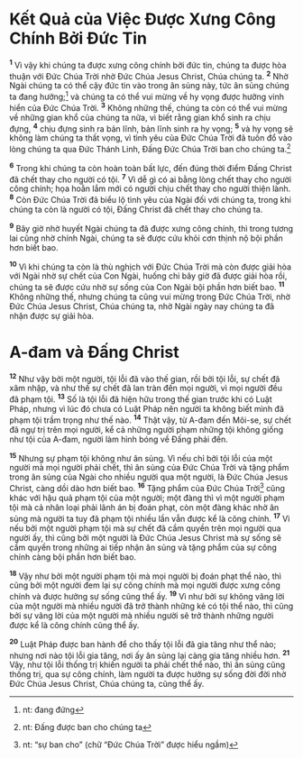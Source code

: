 # Kết Quả của Việc Được Xưng Công Chính Bởi Đức Tin
<sup><b>1</b></sup> Vì vậy khi chúng ta được xưng công chính bởi đức tin, chúng ta được hòa thuận với Đức Chúa Trời nhờ Đức Chúa Jesus Christ, Chúa chúng ta. <sup><b>2</b></sup> Nhờ Ngài chúng ta có thể cậy đức tin vào trong ân sủng này, tức ân sủng chúng ta đang hưởng;[^1-08cfbd2f-412d-41c1-b2f4-7606d7f84fe3] và chúng ta có thể vui mừng về hy vọng được hưởng vinh hiển của Đức Chúa Trời. <sup><b>3</b></sup> Không những thế, chúng ta còn có thể vui mừng về những gian khổ của chúng ta nữa, vì biết rằng gian khổ sinh ra chịu đựng, <sup><b>4</b></sup> chịu đựng sinh ra bản lĩnh, bản lĩnh sinh ra hy vọng; <sup><b>5</b></sup> và hy vọng sẽ không làm chúng ta thất vọng, vì tình yêu của Đức Chúa Trời đã tuôn đổ vào lòng chúng ta qua Đức Thánh Linh, Đấng Đức Chúa Trời ban cho chúng ta.[^2-08cfbd2f-412d-41c1-b2f4-7606d7f84fe3]

<sup><b>6</b></sup> Trong khi chúng ta còn hoàn toàn bất lực, đến đúng thời điểm Đấng Christ đã chết thay cho người có tội. <sup><b>7</b></sup> Vì dễ gì có ai bằng lòng chết thay cho người công chính; họa hoằn lắm mới có người chịu chết thay cho người thiện lành. <sup><b>8</b></sup> Còn Đức Chúa Trời đã biểu lộ tình yêu của Ngài đối với chúng ta, trong khi chúng ta còn là người có tội, Đấng Christ đã chết thay cho chúng ta.

<sup><b>9</b></sup> Bây giờ nhờ huyết Ngài chúng ta đã được xưng công chính, thì trong tương lai cũng nhờ chính Ngài, chúng ta sẽ được cứu khỏi cơn thịnh nộ bội phần hơn biết bao.

<sup><b>10</b></sup> Vì khi chúng ta còn là thù nghịch với Đức Chúa Trời mà còn được giải hòa với Ngài nhờ sự chết của Con Ngài, huống chi bây giờ đã được giải hòa rồi, chúng ta sẽ được cứu nhờ sự sống của Con Ngài bội phần hơn biết bao. <sup><b>11</b></sup> Không những thế, nhưng chúng ta cũng vui mừng trong Đức Chúa Trời, nhờ Đức Chúa Jesus Christ, Chúa chúng ta, nhờ Ngài ngày nay chúng ta đã nhận được sự giải hòa.

# A-đam và Đấng Christ
<sup><b>12</b></sup> Như vậy bởi một người, tội lỗi đã vào thế gian, rồi bởi tội lỗi, sự chết đã xâm nhập, và như thế sự chết đã lan tràn đến mọi người, vì mọi người đều đã phạm tội. <sup><b>13</b></sup> Số là tội lỗi đã hiện hữu trong thế gian trước khi có Luật Pháp, nhưng vì lúc đó chưa có Luật Pháp nên người ta không biết mình đã phạm tội trầm trọng như thế nào. <sup><b>14</b></sup> Thật vậy, từ A-đam đến Môi-se, sự chết đã ngự trị trên mọi người, kể cả những người phạm những tội không giống như tội của A-đam, người làm hình bóng về Đấng phải đến.

<sup><b>15</b></sup> Nhưng sự phạm tội không như ân sủng. Vì nếu chỉ bởi tội lỗi của một người mà mọi người phải chết, thì ân sủng của Đức Chúa Trời và tặng phẩm trong ân sủng của Ngài cho nhiều người qua một người, là Đức Chúa Jesus Christ, càng dồi dào hơn biết bao. <sup><b>16</b></sup> Tặng phẩm của Đức Chúa Trời[^3-08cfbd2f-412d-41c1-b2f4-7606d7f84fe3] cũng khác với hậu quả phạm tội của một người; một đàng thì vì một người phạm tội mà cả nhân loại phải lãnh án bị đoán phạt, còn một đàng khác nhờ ân sủng mà người ta tuy đã phạm tội nhiều lần vẫn được kể là công chính. <sup><b>17</b></sup> Vì nếu bởi một người phạm tội mà sự chết đã cầm quyền trên mọi người qua người ấy, thì cũng bởi một người là Đức Chúa Jesus Christ mà sự sống sẽ cầm quyền trong những ai tiếp nhận ân sủng và tặng phẩm của sự công chính càng bội phần hơn biết bao.

<sup><b>18</b></sup> Vậy như bởi một người phạm tội mà mọi người bị đoán phạt thể nào, thì cũng bởi một người đem lại sự công chính mà mọi người được xưng công chính và được hưởng sự sống cũng thể ấy. <sup><b>19</b></sup> Vì như bởi sự không vâng lời của một người mà nhiều người đã trở thành những kẻ có tội thể nào, thì cũng bởi sự vâng lời của một người mà nhiều người sẽ trở thành những người được kể là công chính cũng thể ấy.

<sup><b>20</b></sup> Luật Pháp được ban hành để cho thấy tội lỗi đã gia tăng như thể nào; nhưng nơi nào tội lỗi gia tăng, nơi ấy ân sủng lại càng gia tăng nhiều hơn. <sup><b>21</b></sup> Vậy, như tội lỗi thống trị khiến người ta phải chết thể nào, thì ân sủng cũng thống trị, qua sự công chính, làm người ta được hưởng sự sống đời đời nhờ Đức Chúa Jesus Christ, Chúa chúng ta, cũng thể ấy.

[^1-08cfbd2f-412d-41c1-b2f4-7606d7f84fe3]: nt: đang đứng
[^2-08cfbd2f-412d-41c1-b2f4-7606d7f84fe3]: nt: Đấng được ban cho chúng ta
[^3-08cfbd2f-412d-41c1-b2f4-7606d7f84fe3]: nt: “sự ban cho” (chữ “Đức Chúa Trời” được hiểu ngầm)